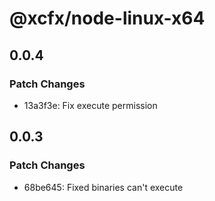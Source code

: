 # @xcfx/node-linux-x64

## 0.0.4

### Patch Changes

- 13a3f3e: Fix execute permission

## 0.0.3

### Patch Changes

- 68be645: Fixed binaries can't execute

